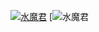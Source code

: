 [![水魔君](https://github-readme-stats.vercel.app/api?username=jxsm)](https://github.com/jxsm)
[![水魔君](https://github-readme-stats.vercel.app/api?username=jxsm)
